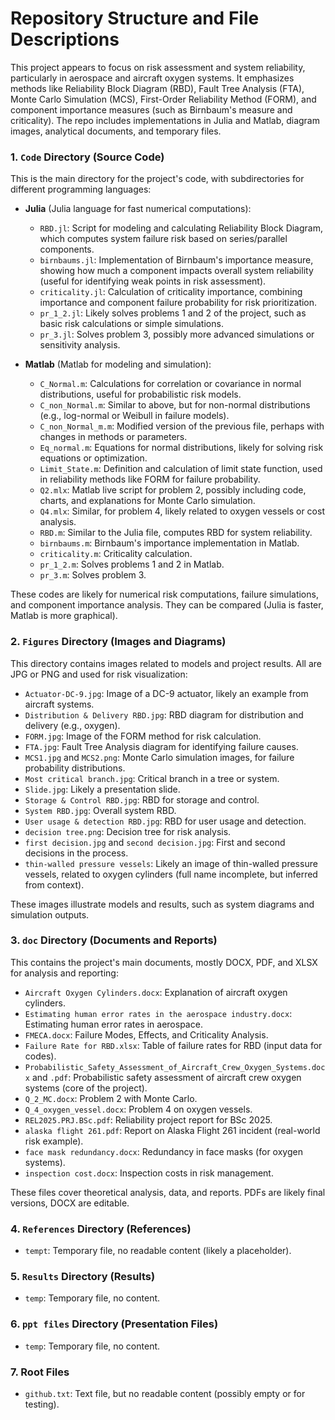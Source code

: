 # Repository Structure and File Descriptions

This project appears to focus on risk assessment and system reliability, particularly in aerospace and aircraft oxygen systems. It emphasizes methods like Reliability Block Diagram (RBD), Fault Tree Analysis (FTA), Monte Carlo Simulation (MCS), First-Order Reliability Method (FORM), and component importance measures (such as Birnbaum's measure and criticality). The repo includes implementations in Julia and Matlab, diagram images, analytical documents, and temporary files.

### 1. `Code` Directory (Source Code)
This is the main directory for the project's code, with subdirectories for different programming languages:

- **Julia** (Julia language for fast numerical computations):
  - `RBD.jl`: Script for modeling and calculating Reliability Block Diagram, which computes system failure risk based on series/parallel components.
  - `birnbaums.jl`: Implementation of Birnbaum's importance measure, showing how much a component impacts overall system reliability (useful for identifying weak points in risk assessment).
  - `criticality.jl`: Calculation of criticality importance, combining importance and component failure probability for risk prioritization.
  - `pr_1_2.jl`: Likely solves problems 1 and 2 of the project, such as basic risk calculations or simple simulations.
  - `pr_3.jl`: Solves problem 3, possibly more advanced simulations or sensitivity analysis.

- **Matlab** (Matlab for modeling and simulation):
  - `C_Normal.m`: Calculations for correlation or covariance in normal distributions, useful for probabilistic risk models.
  - `C_non_Normal.m`: Similar to above, but for non-normal distributions (e.g., log-normal or Weibull in failure models).
  - `C_non_Normal_m.m`: Modified version of the previous file, perhaps with changes in methods or parameters.
  - `Eq_normal.m`: Equations for normal distributions, likely for solving risk equations or optimization.
  - `Limit_State.m`: Definition and calculation of limit state function, used in reliability methods like FORM for failure probability.
  - `Q2.mlx`: Matlab live script for problem 2, possibly including code, charts, and explanations for Monte Carlo simulation.
  - `Q4.mlx`: Similar, for problem 4, likely related to oxygen vessels or cost analysis.
  - `RBD.m`: Similar to the Julia file, computes RBD for system reliability.
  - `birnbaums.m`: Birnbaum's importance implementation in Matlab.
  - `criticality.m`: Criticality calculation.
  - `pr_1_2.m`: Solves problems 1 and 2 in Matlab.
  - `pr_3.m`: Solves problem 3.

These codes are likely for numerical risk computations, failure simulations, and component importance analysis. They can be compared (Julia is faster, Matlab is more graphical).

### 2. `Figures` Directory (Images and Diagrams)
This directory contains images related to models and project results. All are JPG or PNG and used for risk visualization:

- `Actuator-DC-9.jpg`: Image of a DC-9 actuator, likely an example from aircraft systems.
- `Distribution & Delivery RBD.jpg`: RBD diagram for distribution and delivery (e.g., oxygen).
- `FORM.jpg`: Image of the FORM method for risk calculation.
- `FTA.jpg`: Fault Tree Analysis diagram for identifying failure causes.
- `MCS1.jpg` and `MCS2.png`: Monte Carlo simulation images, for failure probability distributions.
- `Most critical branch.jpg`: Critical branch in a tree or system.
- `Slide.jpg`: Likely a presentation slide.
- `Storage & Control RBD.jpg`: RBD for storage and control.
- `System RBD.jpg`: Overall system RBD.
- `User usage & detection RBD.jpg`: RBD for user usage and detection.
- `decision tree.png`: Decision tree for risk analysis.
- `first decision.jpg` and `second decision.jpg`: First and second decisions in the process.
- `thin-walled pressure vessels`: Likely an image of thin-walled pressure vessels, related to oxygen cylinders (full name incomplete, but inferred from context).

These images illustrate models and results, such as system diagrams and simulation outputs.

### 3. `doc` Directory (Documents and Reports)
This contains the project's main documents, mostly DOCX, PDF, and XLSX for analysis and reporting:

- `Aircraft Oxygen Cylinders.docx`: Explanation of aircraft oxygen cylinders.
- `Estimating human error rates in the aerospace industry.docx`: Estimating human error rates in aerospace.
- `FMECA.docx`: Failure Modes, Effects, and Criticality Analysis.
- `Failure Rate for RBD.xlsx`: Table of failure rates for RBD (input data for codes).
- `Probabilistic_Safety_Assessment_of_Aircraft_Crew_Oxygen_Systems.docx` and `.pdf`: Probabilistic safety assessment of aircraft crew oxygen systems (core of the project).
- `Q_2_MC.docx`: Problem 2 with Monte Carlo.
- `Q_4_oxygen_vessel.docx`: Problem 4 on oxygen vessels.
- `REL2025.PRJ.BSc.pdf`: Reliability project report for BSc 2025.
- `alaska flight 261.pdf`: Report on Alaska Flight 261 incident (real-world risk example).
- `face mask redundancy.docx`: Redundancy in face masks (for oxygen systems).
- `inspection cost.docx`: Inspection costs in risk management.

These files cover theoretical analysis, data, and reports. PDFs are likely final versions, DOCX are editable.

### 4. `References` Directory (References)
- `tempt`: Temporary file, no readable content (likely a placeholder).

### 5. `Results` Directory (Results)
- `temp`: Temporary file, no content.

### 6. `ppt files` Directory (Presentation Files)
- `temp`: Temporary file, no content.

### 7. Root Files
- `github.txt`: Text file, but no readable content (possibly empty or for testing).

